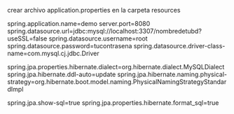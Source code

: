 crear archivo application.properties en la carpeta resources

spring.application.name=demo
server.port=8080
spring.datasource.url=jdbc:mysql://localhost:3307/nombredetubd?useSSL=false
spring.datasource.username=root
spring.datasource.password=tucontrasena
spring.datasource.driver-class-name=com.mysql.cj.jdbc.Driver


spring.jpa.properties.hibernate.dialect=org.hibernate.dialect.MySQLDialect
spring.jpa.hibernate.ddl-auto=update
spring.jpa.hibernate.naming.physical-strategy=org.hibernate.boot.model.naming.PhysicalNamingStrategyStandardImpl


spring.jpa.show-sql=true
spring.jpa.properties.hibernate.format_sql=true
